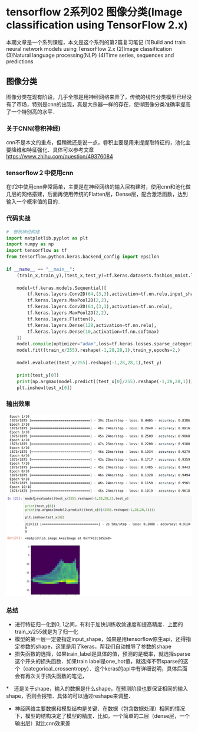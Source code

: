 # tensorflow 2系列02 图像分类(Image classification using TensorFlow 2.x)

本期文章是一个系列课程，本文是这个系列的第2篇复习笔记
(1)Build and train neural network models using TensorFlow 2.x
(2)Image classification
(3)Natural language processing(NLP)
(4)Time series, sequences and predictions

## 图像分类

图像分类在现有阶段，几乎全部是用神经网络来弄了，传统的线性分类模型已经没有了市场，特别是cnn的出现，真是大杀器一样的存在，使得图像分类准确率提高了一个特别高的水平．

### 关于CNN(卷积神经)

cnn不是本文的重点，但稍微还是说一点，卷积主要是用来提提取特征的，池化主要降维和特征强化．具体可以参考文章
https://www.zhihu.com/question/49376084

### tensorflow２中使用cnn

在tf2中使用cnn非常简单，主要是在神经网络的输入层构建时，使用cnn和池化做几层的网络搭建，后面再使用传统的Flatten层，Dense层，配合激活函数，达到输入一个概率值的目的．

### 代码实战

``` python
#　卷积神经网络
import matplotlib.pyplot as plt
import numpy as np
import tensorflow as tf
from tensorflow.python.keras.backend_config import epsilon

if __name__ == "__main__":
    (train_x,train_y),(test_x,test_y)=tf.keras.datasets.fashion_mnist.load_data()
    
    model=tf.keras.models.Sequential([
        tf.keras.layers.Conv2D(64,(3,3),activation=tf.nn.relu,input_shape=(28,28,1)),
        tf.keras.layers.MaxPool2D(2,2),
        tf.keras.layers.Conv2D(64,(3,3),activation=tf.nn.relu),
        tf.keras.layers.MaxPool2D(2,2),
        tf.keras.layers.Flatten(),
        tf.keras.layers.Dense(128,activation=tf.nn.relu),
        tf.keras.layers.Dense(10,activation=tf.nn.softmax)
    ])
    model.compile(optimizer="adam",loss=tf.keras.losses.sparse_categorical_crossentropy,metrics=["accuracy"])
    model.fit((train_x/255).reshape(-1,28,28,1),train_y,epochs=2,)

    model.evaluate((test_x/255).reshape(-1,28,28,1),test_y)
    
    print(test_y[0])
    print(np.argmax(model.predict((test_x[0]/255).reshape(-1,28,28,1))))
    plt.imshow(test_x[0])

```

### 输出效果

![image-20210104001941089](tensorflow之卷积神经网络.assets/image-20210104001941089.png)![image-20210104002022770](tensorflow之卷积神经网络.assets/image-20210104002022770.png)

### 总结

* 进行特征归一化到0, 1之间，有利于加快训练收敛速度和提高精度．上面的train_x/255就是为了归一化
* 模型的第一层一定要指定input_shape，如果是用tensorflow原生api，还得指定参数的shape，这里是用了keras，帮我们自动推导了参数的shape
* 损失函数的选择，如果train_label是具体的值，预测的是概率，就选择sparse这个开头的损失函数．如果train label是one_hot值，就选择不带sparse的这个（categorical_crossentropy）．这个keras的api中有详细说明，具体后面会有再次关于损失函数的笔记， 

*　还是关于shape，输入的数据是什么shape，在预测阶段也要保证相同的输入shape，否则会报错．具体的可以通过reshape来调整．

* 神经网络主要数据和模型结构是关键．在数据（包含数据处理）相同的情况下，模型的结构决定了模型的精度．比如，一个简单的二层（dense层，一个输出层）就比cnn效果差
